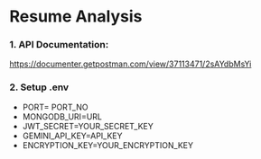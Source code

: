 # Resume Analysis

### 1. API Documentation:
https://documenter.getpostman.com/view/37113471/2sAYdbMsYi

### 2. Setup .env
- PORT= PORT_NO
- MONGODB_URI=URL
- JWT_SECRET=YOUR_SECRET_KEY
- GEMINI_API_KEY=API_KEY
- ENCRYPTION_KEY=YOUR_ENCRYPTION_KEY
